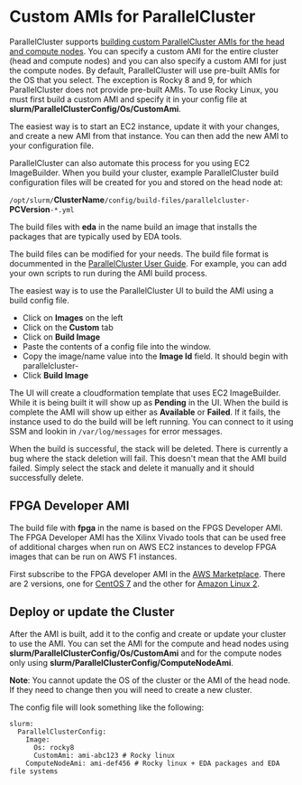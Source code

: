 # Custom AMIs for ParallelCluster

ParallelCluster supports [building custom ParallelCluster AMIs for the head and compute nodes](https://docs.aws.amazon.com/parallelcluster/latest/ug/building-custom-ami-v3.html). You can specify a custom AMI for the entire cluster (head and compute nodes) and you can also specify a custom AMI for just the compute nodes.
By default, ParallelCluster will use pre-built AMIs for the OS that you select.
The exception is Rocky 8 and 9, for which ParallelCluster does not provide pre-built AMIs.
To use Rocky Linux, you must first build a custom AMI and specify it in your config file at **slurm/ParallelClusterConfig/Os/CustomAmi**.

The easiest way is to start an EC2 instance, update it with your changes, and create a new AMI from that instance.
You can then add the new AMI to your configuration file.

ParallelCluster can also automate this process for you using EC2 ImageBuilder.
When you build your cluster, example ParallelCluster build configuration files
will be created for you and stored on the head node at:

`/opt/slurm/`**ClusterName**`/config/build-files/parallelcluster-`**PCVersion**`-*.yml`

The build files with **eda** in the name build an image that installs the packages that are typically used by EDA tools.

The build files can be modified for your needs.
The build file format is docummented in the [ParallelCluster User Guide](https://docs.aws.amazon.com/parallelcluster/latest/ug/image-builder-configuration-file-v3.html).
For example, you can add your own scripts to run during the AMI
build process.

The easiest way is to use the ParallelCluster UI to build the AMI using a build config file.

* Click on **Images** on the left
* Click on the **Custom** tab
* Click on **Build Image**
* Paste the contents of a config file into the window.
* Copy the image/name value into the **Image Id** field. It should begin with parallelcluster-
* Click **Build Image**

The UI will create a cloudformation template that uses EC2 ImageBuilder.
While it is being built it will show up as **Pending** in the UI.
When the build is complete the AMI will show up either as **Available** or **Failed**.
If it fails, the instance used to do the build will be left running.
You can connect to it using SSM and lookin in `/var/log/messages` for error messages.

When the build is successful, the stack will be deleted.
There is currently a bug where the stack deletion will fail.
This doesn't mean that the AMI build failed.
Simply select the stack and delete it manually and it should successfully delete.

## FPGA Developer AMI

The build file with **fpga** in the name is based on the FPGS Developer AMI.
The FPGA Developer AMI has the Xilinx Vivado tools that can be used free of additional
charges when run on AWS EC2 instances to develop FPGA images that can be run on AWS F1 instances.

First subscribe to the FPGA developer AMI in the [AWS Marketplace](https://us-east-1.console.aws.amazon.com/marketplace/home?region=us-east-1#/landing).
There are 2 versions, one for [CentOS 7](https://aws.amazon.com/marketplace/pp/prodview-gimv3gqbpe57k?ref=cns_1clkPro) and the other for [Amazon Linux 2](https://aws.amazon.com/marketplace/pp/prodview-iehshpgi7hcjg?ref=cns_1clkPro).

## Deploy or update the Cluster

After the AMI is built, add it to the config and create or update your cluster to use the AMI.
You can set the AMI for the compute and head nodes using **slurm/ParallelClusterConfig/Os/CustomAmi** and for the compute nodes only using **slurm/ParallelClusterConfig/ComputeNodeAmi**.

**Note**: You cannot update the OS of the cluster or the AMI of the head node. If they need to change then you will need to create a new cluster.

The config file will look something like the following:

```
slurm:
  ParallelClusterConfig:
    Image:
      Os: rocky8
      CustomAmi: ami-abc123 # Rocky linux
    ComputeNodeAmi: ami-def456 # Rocky linux + EDA packages and EDA file systems
```

